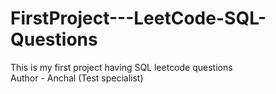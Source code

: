 # FirstProject---LeetCode-SQL-Questions
This is my first project having SQL leetcode questions
<br>
Author - Anchal (Test specialist)
